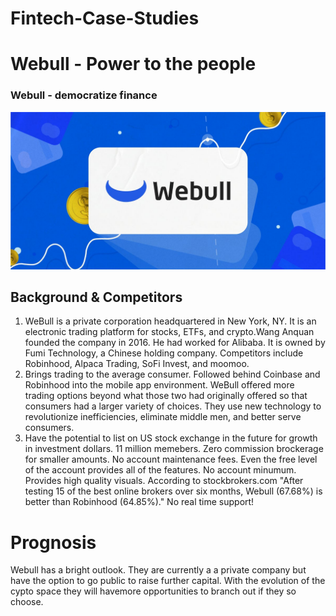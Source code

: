# Fintech-Case-Studies

# Webull - Power to the people 

### Webull - democratize finance

![webull](images/Webull.jpg)

## Background & Competitors

1. WeBull is a private corporation headquartered in New York, NY. It is an electronic trading platform for stocks, ETFs, and crypto.Wang Anquan founded the company in 2016. He had worked for Alibaba. It is owned by Fumi Technology, a Chinese holding company. Competitors include Robinhood, Alpaca Trading, SoFi Invest, and moomoo.
2. Brings trading to the average consumer. Followed behind Coinbase and Robinhood into the mobile app environment. WeBull offered more trading options beyond what those two had originally offered so that consumers had a larger variety of choices. They use new technology to revolutionize inefficiencies, eliminate middle men, and better serve consumers.
3. Have the potential to list on US stock exchange in the future for growth in investment dollars. 11 million memebers. Zero commission brockerage for smaller amounts. No account maintenance fees. Even the free level of the account provides all of the features. No account minumum. Provides high quality visuals. According to stockbrokers.com "After testing 15 of the best online brokers over six months, Webull (67.68%) is better than Robinhood (64.85%)." No real time support!

 

# Prognosis

Webull has a bright outlook. They are currently a a private company but have the option to go public to raise further capital. With the evolution of the cypto space they will havemore opportunities to branch out if they so choose.   


